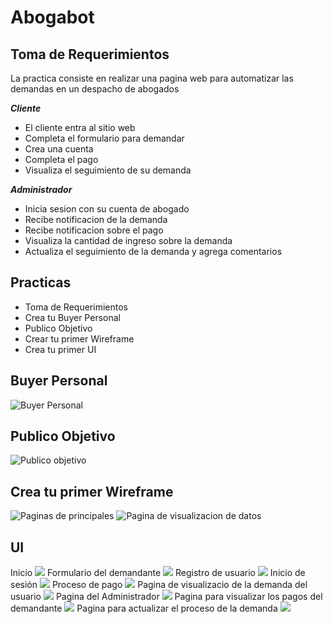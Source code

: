 # Abogabot   

## Toma de Requerimientos
La practica consiste en realizar una pagina web para automatizar las demandas en un  despacho de abogados 

***Cliente***
- El cliente entra al sitio web
- Completa el formulario para demandar
- Crea una cuenta
- Completa el pago
- Visualiza el seguimiento de su demanda

***Administrador***
- Inicia sesion con su cuenta de abogado
- Recibe notificacion de la demanda
- Recibe notificacion sobre el pago
- Visualiza la cantidad de ingreso sobre la demanda
- Actualiza el seguimiento de la demanda y agrega comentarios 


## Practicas 

- Toma de Requerimientos 
- Crea tu Buyer Personal
- Publico Objetivo
- Crear tu primer Wireframe
- Crea tu primer UI

## Buyer Personal 
![](img/BuyerPersonal.png "Buyer Personal")

## Publico Objetivo
![](img/PublicoObjetivo.jpg "Publico objetivo")

## Crea tu primer Wireframe
![](img/wireframe1.jpg "Paginas de principales")
![](img/wireframe.jpg "Pagina de visualizacion de datos")

## UI 
Inicio
![](img/UI/PaginaPrincipal.png)
Formulario del demandante
![](img/UI/FormularioDemanda.png)
Registro de usuario
![](img/UI/Registro.png)
Inicio de sesión
![](img/UI/Login.png)
Proceso de pago
![](img/UI/Pago.png)
Pagina de visualizacio de la demanda del usuario
![](img/UI/Usuario.png)
Pagina del Administrador
![](img/UI/Administrador.png)
Pagina para visualizar los pagos del demandante
![](img/UI/AdministradorPago.png)
Pagina para actualizar el proceso de la demanda
![](img/UI/AdministradorComentarios.png)



